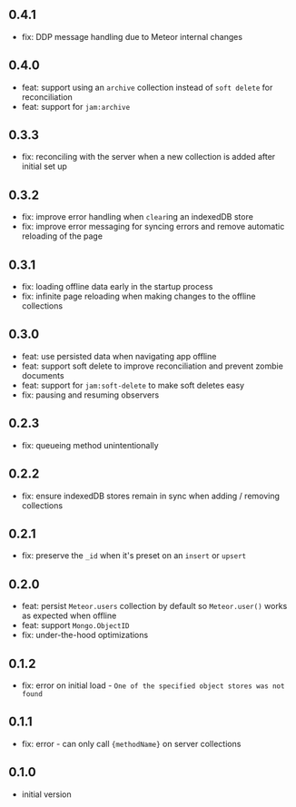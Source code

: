 ## 0.4.1
* fix: DDP message handling due to Meteor internal changes

## 0.4.0
* feat: support using an `archive` collection instead of `soft delete` for reconciliation
* feat: support for `jam:archive`

## 0.3.3
* fix: reconciling with the server when a new collection is added after initial set up

## 0.3.2
* fix: improve error handling when `clear`ing an indexedDB store
* fix: improve error messaging for syncing errors and remove automatic reloading of the page

## 0.3.1
* fix: loading offline data early in the startup process
* fix: infinite page reloading when making changes to the offline collections

## 0.3.0
* feat: use persisted data when navigating app offline
* feat: support soft delete to improve reconciliation and prevent zombie documents
* feat: support for `jam:soft-delete` to make soft deletes easy
* fix: pausing and resuming observers

## 0.2.3
* fix: queueing method unintentionally

## 0.2.2
* fix: ensure indexedDB stores remain in sync when adding / removing collections

## 0.2.1
* fix: preserve the `_id` when it's preset on an `insert` or `upsert`

## 0.2.0
* feat: persist `Meteor.users` collection by default so `Meteor.user()` works as expected when offline
* feat: support `Mongo.ObjectID`
* fix: under-the-hood optimizations

## 0.1.2
* fix: error on initial load - `One of the specified object stores was not found`

## 0.1.1
* fix: error - can only call `{methodName}` on server collections

## 0.1.0
* initial version
